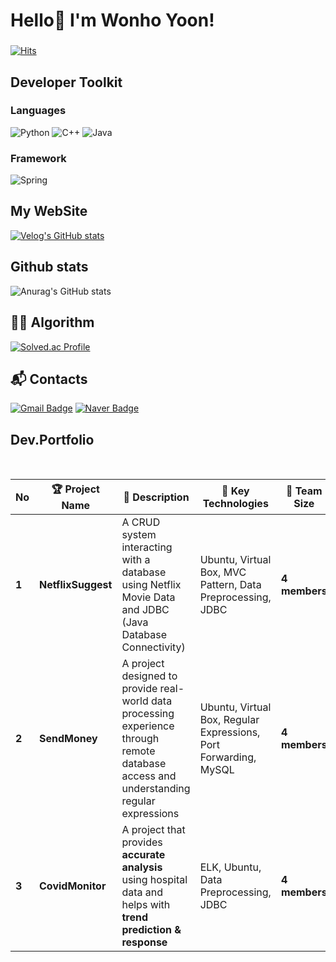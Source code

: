 # Hello👋  I'm Wonho Yoon!
###
[![Hits](https://hits.seeyoufarm.com/api/count/incr/badge.svg?url=https%3A%2F%2Fgithub.com%2FUnoYoon&count_bg=%23D1D1D1&title_bg=%238A8A8A&icon=&icon_color=%234B4B4B&title=Visitors&edge_flat=true)](https://hits.seeyoufarm.com)

## Developer Toolkit

### Languages
![Python](https://img.shields.io/badge/Python-3776AB?style=flat-square&logo=Python&logoColor=white)
![C++](https://img.shields.io/badge/C++-00599C?style=flat-square&logo=cplusplus&logoColor=white)
![Java](https://img.shields.io/badge/Java-007396?style=flat-square&logo=java&logoColor=white)

### Framework
![Spring](https://img.shields.io/badge/Spring-6DB33F?style=flat-square&logo=Spring&logoColor=white)

## My WebSite
[![Velog's GitHub stats](https://velog-readme-stats.vercel.app/api/badge?name=unoyoon_12)](https://velog.io/@unoyoon_12/posts) 

## Github stats
![Anurag's GitHub stats](https://github-readme-stats.vercel.app/api?username=UnoYoon&show_icons=true&theme=graywhite)

## 🧑‍💻 Algorithm
[![Solved.ac Profile](http://mazassumnida.wtf/api/v2/generate_badge?boj=dnjsgh1204)](https://solved.ac/dnjsgh1204/)

## :mailbox_with_mail: Contacts
[![Gmail Badge](https://img.shields.io/badge/Gmail-d14836?style=flat-square&logo=Gmail&logoColor=white&link=mailto:infrontof111@gmail.com)](mailto:infrontof111@gmail.com)
[![Naver Badge](https://img.shields.io/badge/Naver-03C75A?style=flat-square&logo=Naver&logoColor=white&link=mailto:infrontof111@naver.com)](mailto:infrontof111@naver.com)


## Dev.Portfolio
<br>

| No  | 🏆 Project Name   | 📌 Description  | 🔧 Key Technologies                          | 👥 Team Size   | 🔗 Link  | 📅 Date       |
|-----|-----------------|----------------|--------------------------------------------|-----------------|---------|-------------|
| **1** | **NetflixSuggest** | A CRUD system interacting with a database using Netflix Movie Data and JDBC (Java Database Connectivity) | Ubuntu, Virtual Box, MVC Pattern, Data Preprocessing, JDBC | **4 members** | 🔗 [GitHub Link](https://github.com/UnoYoon/NS_BE-1.git) | 📅 **2025.01.13** |
| **2** | **SendMoney** | A project designed to provide real-world data processing experience through remote database access and understanding regular expressions | Ubuntu, Virtual Box, Regular Expressions, Port Forwarding, MySQL | **4 members** | 🔗 [GitHub Link](https://github.com/UnoYoon/Send_Money.git) | 📅 **2025.01.17** |
| **3** | **CovidMonitor** | A project that provides **accurate analysis** using hospital data and helps with **trend prediction & response** | ELK, Ubuntu, Data Preprocessing, JDBC | **4 members** | 🔗 [GitHub Link](https://github.com/UnoYoon/Send_Money.git) | 📅 **2025.01.17** |


<!--/
**UnoYoon/UnoYoon** is a ✨ _special_ ✨ repository because its `README.md` (this file) appears on your GitHub profile.

Here are some ideas to get you started:

- 🔭 I’m currently working on ...
- 🌱 I’m currently learning ...
- 👯 I’m looking to collaborate on ...
- 🤔 I’m looking for help with ...
- 💬 Ask me about ...
- 📫 How to reach me: ...
- 😄 Pronouns: ...
- ⚡ Fun fact: ...
-->

